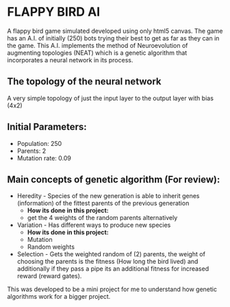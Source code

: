 # FLAPPY BIRD AI
A flappy bird game simulated developed using only html5 canvas.
The game has an A.I. of initially (250) bots trying their best to get as far as they can in the game. This A.I. implements the method of Neuroevolution of augmenting topologies (NEAT) which is a genetic algorithm that incorporates a neural network in its process.


## The topology of the neural network
A very simple topology of just the input layer to the output layer with bias (4x2)

## Initial Parameters:
- Population: 250
- Parents: 2
- Mutation rate: 0.09

## Main concepts of genetic algorithm (For review):
- Heredity - Species of the new generation is able to inherit genes (information) of the fittest parents of the previous generation
    - **How its done in this project:**
    - get the 4 weights of the random parents alternatively
- Variation - Has different ways to produce new species 
    - **How its done in this project:**
    - Mutation
    - Random weights
- Selection - Gets the weighted random of (2) parents, the weight of choosing the parents is the fitness (How long the bird lived) and additionally if they pass a pipe its an additional fitness for increased reward (reward gates).



This was developed to be a mini project for me to understand how genetic algorithms work for a bigger project.